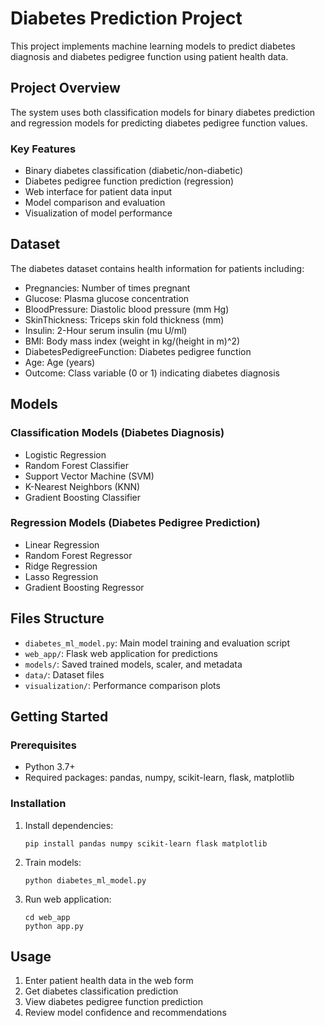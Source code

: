# Diabetes Prediction Project

This project implements machine learning models to predict diabetes diagnosis and diabetes pedigree function using patient health data.

## Project Overview

The system uses both classification models for binary diabetes prediction and regression models for predicting diabetes pedigree function values.

### Key Features

- Binary diabetes classification (diabetic/non-diabetic)
- Diabetes pedigree function prediction (regression)
- Web interface for patient data input
- Model comparison and evaluation
- Visualization of model performance

## Dataset

The diabetes dataset contains health information for patients including:

- Pregnancies: Number of times pregnant
- Glucose: Plasma glucose concentration
- BloodPressure: Diastolic blood pressure (mm Hg)
- SkinThickness: Triceps skin fold thickness (mm)
- Insulin: 2-Hour serum insulin (mu U/ml)
- BMI: Body mass index (weight in kg/(height in m)^2)
- DiabetesPedigreeFunction: Diabetes pedigree function
- Age: Age (years)
- Outcome: Class variable (0 or 1) indicating diabetes diagnosis

## Models

### Classification Models (Diabetes Diagnosis)
- Logistic Regression
- Random Forest Classifier
- Support Vector Machine (SVM)
- K-Nearest Neighbors (KNN)
- Gradient Boosting Classifier

### Regression Models (Diabetes Pedigree Prediction)
- Linear Regression
- Random Forest Regressor
- Ridge Regression
- Lasso Regression
- Gradient Boosting Regressor

## Files Structure

- `diabetes_ml_model.py`: Main model training and evaluation script
- `web_app/`: Flask web application for predictions
- `models/`: Saved trained models, scaler, and metadata
- `data/`: Dataset files
- `visualization/`: Performance comparison plots

## Getting Started

### Prerequisites

- Python 3.7+
- Required packages: pandas, numpy, scikit-learn, flask, matplotlib

### Installation

1. Install dependencies:
   ```
   pip install pandas numpy scikit-learn flask matplotlib
   ```

2. Train models:
   ```
   python diabetes_ml_model.py
   ```

3. Run web application:
   ```
   cd web_app
   python app.py
   ```

## Usage

1. Enter patient health data in the web form
2. Get diabetes classification prediction
3. View diabetes pedigree function prediction
4. Review model confidence and recommendations

